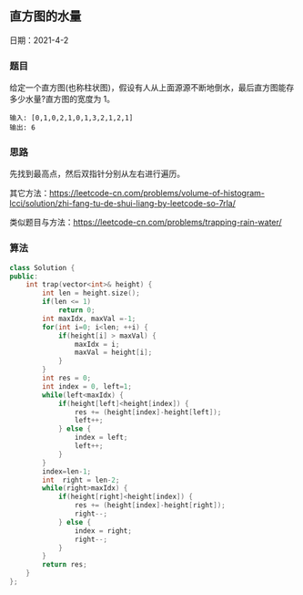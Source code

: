 ## 直方图的水量

日期：2021-4-2

### 题目

给定一个直方图(也称柱状图)，假设有人从上面源源不断地倒水，最后直方图能存多少水量?直方图的宽度为 1。

```
输入: [0,1,0,2,1,0,1,3,2,1,2,1]
输出: 6
```

### 思路

先找到最高点，然后双指针分别从左右进行遍历。

其它方法：https://leetcode-cn.com/problems/volume-of-histogram-lcci/solution/zhi-fang-tu-de-shui-liang-by-leetcode-so-7rla/

类似题目与方法：https://leetcode-cn.com/problems/trapping-rain-water/

### 算法

```c++
class Solution {
public:
    int trap(vector<int>& height) {
        int len = height.size();
        if(len <= 1)
            return 0;
        int maxIdx, maxVal =-1;
        for(int i=0; i<len; ++i) {
            if(height[i] > maxVal) {
                maxIdx = i;
                maxVal = height[i];
            }
        }
        int res = 0;     
        int index = 0, left=1;
        while(left<maxIdx) {
            if(height[left]<height[index]) {
                res += (height[index]-height[left]);
                left++;
            } else {
                index = left;
                left++;
            }
        }
        index=len-1;
        int  right = len-2;
        while(right>maxIdx) {
            if(height[right]<height[index]) {
                res += (height[index]-height[right]);
                right--;
            } else {
                index = right;
                right--;
            }
        }
        return res;
    }
};
```

